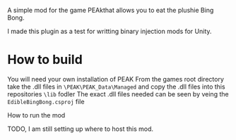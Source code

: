 A simple mod for the game PEAkthat allows you to eat the plushie Bing Bong.

I made this plugin as a test for writting binary injection mods for Unity.

# How to build

You will need your own installation of PEAK
From the games root directory take the .dll files in `\PEAK\PEAK_Data\Managed` and copy the .dll files into this repositories `\lib` fodler
The exact .dll files needed can be seen by veing the `EdibleBingBong.csproj` file

How to run the mod

TODO, I am still setting up where to host this mod.
